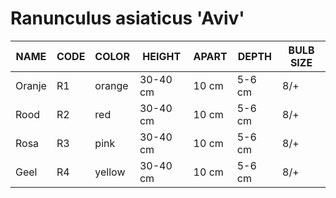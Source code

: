 # Ranunculus asiaticus 'Aviv'

| NAME                   | CODE    | COLOR         | HEIGHT       | APART     | DEPTH      | BULB SIZE   |
| ---------------------- | ------- | ------------- | ------------ | --------- | ---------- | ----------- |
| Oranje                 |   R1    | orange        | 30-40 cm     | 10 cm     | 5-6 cm     | 8/+         |
| Rood                   |   R2    | red           | 30-40 cm     | 10 cm     | 5-6 cm     | 8/+         |
| Rosa                   |   R3    | pink          | 30-40 cm     | 10 cm     | 5-6 cm     | 8/+         |
| Geel                   |   R4    | yellow        | 30-40 cm     | 10 cm     | 5-6 cm     | 8/+         |
